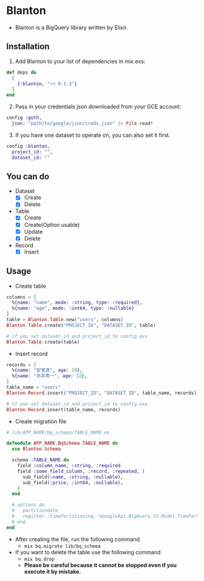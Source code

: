 # Blanton

* Blanton is a BigQuery library written by Elixir.

## Installation

1. Add Blanton to your list of dependencies in mix.exs:

```elixir
def deps do
  [
    {:blanton, "~> 0.1.3"}
  ]
end
```

2. Pass in your credentials json downloaded from your GCE account:

```elixir
config :goth,
  json: "path/to/google/json/creds.json" |> File.read!
```

3. If you have one dataset to operate on, you can also set it first.

```elixir
config :blanton,
  project_id: "",
  dataset_id: ""
```

## You can do

- Dataset
  - [x] Create
  - [x] Delete
- Table
  - [x] Create
  - [x] Create(Option usable)
  - [x] Update
  - [x] Delete
- Record
  - [x] Insert

## Usage

* Create table

```elixir
columns = [
  %{name: "name", mode: :string, type: :required},
  %{name: "age", mode: :int64, type: :nullable}
]
table = Blanton.Table.new("users", columns)
Blanton.Table.create("PROJECT_ID", "DATASET_ID", table)

# if you set dataset_id and project_id to config.exs
Blanton.Table.create(table)
```

* Insert record

```elixir
records = [
  %{name: "安室透", age: 29},
  %{name: "赤井秀一", age: 32},
]
table_name = "users"
Blanton.Record.insert("PROJECT_ID", "DATASET_ID", table_name, records)

# if you set dataset_id and project_id to config.exs
Blanton.Record.insert(table_name, records)
```

* Create migration file

```elixir
# lib/APP_NAME/bq_schema/TABLE_NAME.ex

defmodule APP_NAME.BqSchema.TABLE_NAME do
  use Blanton.Schema

  schema :TABLE_NAME do
    field :column_name, :string, :required
    field :some_field_column, :record, :repeated, [
      sub_field(:name, :string, :nullable),
      sub_field(:price, :int64, :nullable),
    ]
  end

  # options do
  #   partitiondate
  #   register :timePartitioning, %GoogleApi.BigQuery.V2.Model.TimePartitioning{type: "DAY"}
  # end
end
```

* After creating the file, run the following command.
  * `mix bq.migrate lib/bq_schema`
* If you want to delete the table use the following command
  * `mix bq.drop`
  * **Please be careful because it cannot be stopped even if you execute it by mistake.**
